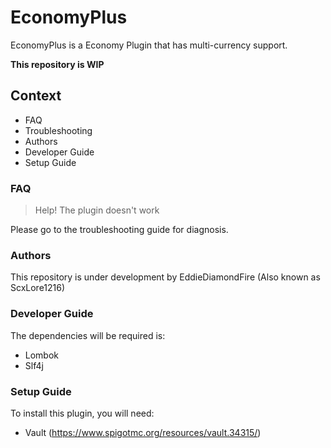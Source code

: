 # EconomyPlus

EconomyPlus is a Economy Plugin that has multi-currency support.

**This repository is WIP**

## Context

* FAQ
* Troubleshooting
* Authors
* Developer Guide
* Setup Guide

### FAQ

> Help! The plugin doesn't work

Please go to the troubleshooting guide for diagnosis.

### Authors

This repository is under development by EddieDiamondFire (Also known as ScxLore1216)

### Developer Guide

The dependencies will be required is:
* Lombok
* Slf4j
### Setup Guide

To install this plugin, you will need:
* Vault (https://www.spigotmc.org/resources/vault.34315/)